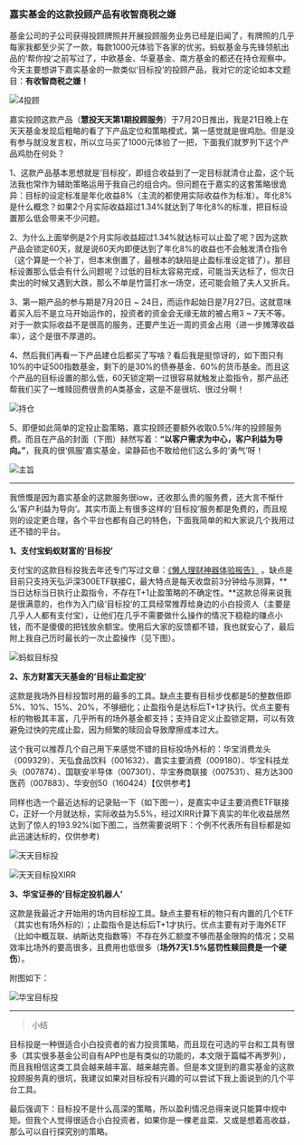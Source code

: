 ### 嘉实基金的这款投顾产品有收智商税之嫌

基金公司的子公司获得投顾牌照并开展投顾服务业务已经是旧闻了，有牌照的几乎每家我都至少买了一款，每款1000元体验下各家的优劣。蚂蚁基金与先锋领航出品的‘帮你投’之前写过了，中欧基金、华夏基金、南方基金的都还在持仓观察中。今天主要想讲下嘉实基金的一款类似‘目标投’的投顾产品，我对它的定论如本文题目：**有收智商税之嫌！**

![4投顾](../img/jstg-mbt-1.jpg)

嘉实投顾这款产品（**慧投天天第1期投顾服务**）于7月20日推出，我是21日晚上在天天基金发现后粗略的看了下产品定位和策略模式，第一感觉就是很鸡肋。但是没有参与就没发言权，所以立马买了1000元体验了一把，下面我们就罗列下这个产品鸡肋在何处？

1、这款产品基本思想就是‘目标投’，即组合收益到了一定目标就清仓止盈，这个玩法我也常作为辅助策略运用于我自己的组合内。但问题在于嘉实的这套策略很诡异：目标的设定标准是年化收益8%（主流的都使用实际收益作为标准）。年化8%是什么概念？如果2个月实际收益超过1.34%就达到了年化8%的标准，把目标设置那么低会带来不少问题。

2、为什么上面举例是2个月实际收益超过1.34%就达标可以止盈了呢？因为这款产品会锁定60天，就是说60天内即便达到了年化8%的收益也不会触发清仓指令（这个算是一个补丁，但本末倒置了，最根本的缺陷是止盈标准设定错了）。那目标设置那么低会有什么问题呢？过低的目标太容易完成，可能当天达标了，但次日卖出的时候又遇到大跌，那么不单是竹篮打水一场空，还可能会赔了夫人又折兵。

3、第一期产品的参与期是7月20日 ~ 24日，而运作起始日是7月27日。这就意味着买入后不是立马开始运作的，投资者的资金会无缘无故的被占用3 ~ 7天不等。对于一款实际收益不是很高的服务，还要产生近一周的资金占用（进一步摊薄收益率），这个是很不厚道的。

4、然后我们再看一下产品建仓后都买了写啥？看后我是挺惊讶的，如下图只有10%的中证500指数基金，剩下的是30%的债券基金、60%的货币基金。而且这个产品的目标设置的那么低，60天锁定期一过很容易就触发止盈指令，那产品还帮我们买了一堆赎回费很贵的A类基金，这是不是很坑、很过分啊！

![持仓](../img/jstg-mbt-2.jpg)

5、即便如此简单的定投止盈策略，嘉实投顾还要额外收取0.5%/年的投顾服务费。而且在产品的封面（下图）赫然写着：**“以客户需求为中心，客户利益为导向。”**，我真的很‘佩服’嘉实基金，梁静茹也不敢给他们这么多的‘勇气’呀！

![主旨](../img/jstg-mbt-3.jpg)

---

我愤慨是因为嘉实基金的这款服务很low，还收那么贵的服务费，还大言不惭什么‘客户利益为导向’。其实市面上有很多这样的‘目标投’服务都是免费的，而且规则的设定更合理，各个平台也都有自己的特色，下面我简单的和大家说几个我用过还不错的平台。

**1、支付宝蚂蚁财富的‘目标投’**

支付宝的这款目标投我去年还专门写过文章：[《懒人理财神器体验报告》](https://blog.ytc1989.com/#/financing/alipay-mbt) 。缺点是目前只支持天弘沪深300ETF联接C，最大特点是每天收盘前3分钟给与测算，**当日达标当日执行止盈指令，不存在T+1止盈策略的不确定性。**这款总得来说我是很满意的，也作为入门级‘目标投’的工具经常推荐给身边的小白投资人（主要是几乎人人都有支付宝），让他们在几乎不需要做什么操作的情况下稳稳的赚点小钱，而不是傻傻的把钱放余额宝。使用后大家的反馈都不错，我也就安心了，最后附上我自己历时最长的一次止盈操作（见下图）。

![蚂蚁目标投](../img/jstg-mbt-4.jpg)

**2、东方财富天天基金的‘目标止盈定投’**

这款是我场外目标投暂时用的最多的工具。缺点主要有目标步伐都是5的整数倍即5%、10%、15%、20%，不够细化；止盈指令是达标后T+1才执行。优点主要有标的物极其丰富，几乎所有的场外基金都支持；支持自定义止盈锁定期，可以有效避免过快的完成止盈，因为频繁的赎回会导致摩擦成本过大。

这个我可以推荐几个自己用下来感觉不错的目标投场外标的：华宝消费龙头（009329）、天弘食品饮料（001632）、嘉实主要消费（009180）、华宝科技龙头（007874）、国联安半导体（007301）、华宝券商联接（007531）、易方达300医药（007883）、华安创50（160424）【仅供参考】

同样也选一个最近达标的记录贴一下（如下图一），是嘉实中证主要消费ETF联接C，正好一个月就达标，实际收益为5.5%，经过XIRR计算下真实的年化收益居然达到了惊人的193.92%(如下图二，当然需要说明下：个例不代表所有目标都是如此迅速达标的，仅供参考)

![天天目标投](../img/jstg-mbt-5.jpg)

![天天目标投XIRR](../img/jstg-mbt-6.png)

**3、华宝证券的‘目标定投机器人’**

这款是我最近才开始用的场内目标投工具。缺点主要有标的物只有内置的几个ETF（其实也有场外标的）；止盈指令是达标后T+1才执行。优点主要有对于海外ETF（比如中概互联、纳斯达克指数等）不存在外汇额度不够而基金限购的情况；交易效率比场外的要高很多，且费用也低很多（**场外7天1.5%惩罚性赎回费是一个硬伤**）。

附图如下：

![华宝目标投](../img/jstg-mbt-7.jpg)

---

> 小结

目标投是一种很适合小白投资者的省力投资策略，而且现在可选的平台和工具有很多（其实很多基金公司自有APP也是有类似的功能的，本文限于篇幅不再罗列），而且我相信这类工具会越来越丰富、越来越完善。但是本文提到的嘉实基金的这款投顾服务真的很坑，我建议如果对目标投有兴趣的可以尝试下我上面说到的几个平台工具。

最后强调下：目标投不是什么高深的策略，所以盈利情况总得来说只能算中规中矩。但我个人觉得很适合小白投资者，如果你是一棵老韭菜、又或是想着高收益，那么可以自行探究别的策略。